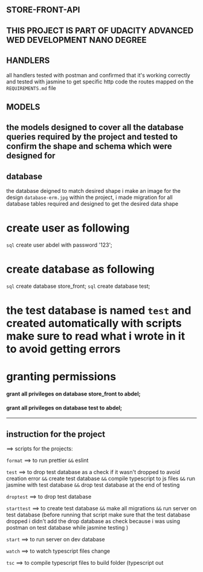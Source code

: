## STORE-FRONT-API

## THIS PROJECT IS PART OF UDACITY ADVANCED WED DEVELOPMENT NANO DEGREE

## HANDLERS
all handlers tested with postman and confirmed that it's working correctly and tested with jasmine to get specific http code the routes mapped on the `REQUIREMENTS.md` file

## MODELS
the models designed to cover all the database queries required by the project and tested to confirm the shape and schema which were designed for
---------------------------------------------------------------------------------------------
## database 
the database deigned to match desired shape i make an image for the design `database-erm.jpg` within the project, i made migration for all database tables required and designed to get the desired data shape

# create user as following 
`sql` create user abdel with password '123';

# create database as following
`sql` create database store_front;
`sql` create database test;

# the test database is named `test` and created automatically with scripts make sure to read what i wrote in it to avoid getting errors 

# granting permissions 


#### grant all privileges on database store_front to abdel; 

#### grant all privileges on database test to abdel;
----------------------------------------------------------------------------------------------
## instruction for the project 
==> scripts for the projects:

`format` ==> to run prettier `&&` eslint

`test` ==> to drop test database as a check if it wasn't dropped to avoid creation error `&&` create test database `&&` compile typescript to js files `&&` run jasmine with test database `&&` drop test database at the end of testing

`droptest` ==> to drop test database 

`starttest` ==> to create test database `&&` make all migrations `&&` run server on test database (before running that script make sure that the test database dropped i didn't add the drop database as check because i was using postman on test database while jasmine testing )

`start` ==> to run server on dev database 

`watch` ==> to watch typescript files change

`tsc` ==> to compile typescript files to build folder (typescript out
